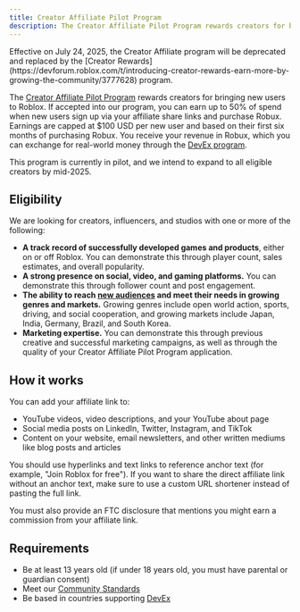 ```yaml
---
title: Creator Affiliate Pilot Program
description: The Creator Affiliate Pilot Program rewards creators for bringing new users to Roblox.
---
```


<Alert severity="error">
Effective on July 24, 2025, the Creator Affiliate program will be deprecated and replaced by the [Creator Rewards](https://devforum.roblox.com/t/introducing-creator-rewards-earn-more-by-growing-the-community/3777628) program.
</Alert>

The [Creator Affiliate Pilot Program](https://create.roblox.com/affiliate) rewards creators for bringing new users to Roblox. If accepted into our program, you can earn up to 50% of spend when new users sign up via your affiliate share links and purchase Robux. Earnings are capped at $100 USD per new user and based on their first six months of purchasing Robux. You receive your revenue in Robux, which you can exchange for real-world money through the [DevEx program](https://create.roblox.com/dashboard/devex).

This program is currently in pilot, and we intend to expand to all eligible creators by mid-2025.

<figure>
<Chip
    color="success"
    label="Status: Closed"
    size="medium"
    variant="filled" />
</figure>

## Eligibility

We are looking for creators, influencers, and studios with one or more of the following:

- **A track record of successfully developed games and products**, either on or off Roblox. You can demonstrate this through player count, sales estimates, and overall popularity.
- **A strong presence on social, video, and gaming platforms.** You can demonstrate this through follower count and post engagement.
- **The ability to reach [new audiences](https://corp.roblox.com/newsroom/2024/07/roblox-genre-insights-what-will-you-create-next) and meet their needs in growing genres and markets.** Growing genres include open world action, sports, driving, and social cooperation, and growing markets include Japan, India, Germany, Brazil, and South Korea.
- **Marketing expertise.** You can demonstrate this through previous creative and successful marketing campaigns, as well as through the quality of your Creator Affiliate Pilot Program application.

## How it works

You can add your affiliate link to:

- YouTube videos, video descriptions, and your YouTube about page
- Social media posts on LinkedIn, Twitter, Instagram, and TikTok
- Content on your website, email newsletters, and other written mediums like blog posts and articles

You should use hyperlinks and text links to reference anchor text (for example, "Join Roblox for free"). If you want to share the direct affiliate link without an anchor text, make sure to use a custom URL shortener instead of pasting the full link.

You must also provide an FTC disclosure that mentions you might earn a commission from your affiliate link.

## Requirements

- Be at least 13 years old (if under 18 years old, you must have parental or guardian consent)
- Meet our [Community Standards](https://en.help.roblox.com/hc/en-us/articles/203313410-Roblox-Community-Standards)
- Be based in countries supporting [DevEx](https://en.help.roblox.com/hc/en-us/articles/203314100-Developer-Exchange-DevEx-Overview-How-to-Submit-Requirements)
